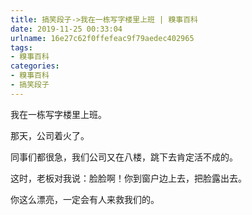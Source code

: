 ```yaml
---
title: 搞笑段子->我在一栋写字楼里上班 | 糗事百科
date: 2019-11-25 00:33:04
urlname: 16e27c62f0ffefeac9f79aedec402965
tags: 
- 糗事百科
categories:
- 糗事百科
- 搞笑段子
---
```

我在一栋写字楼里上班。

那天，公司着火了。

同事们都很急，我们公司又在八楼，跳下去肯定活不成的。

这时，老板对我说：脸脸啊！你到窗户边上去，把脸露出去。

你这么漂亮，一定会有人来救我们的。


